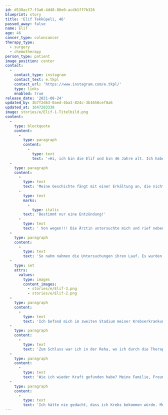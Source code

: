 ```yaml
---
id: d530acf7-f3a6-4d48-86e0-acdb1ff7b326
blueprint: story
title: 'Elif Tekküpeli, 46'
passed_away: false
name: Elif
age: 46
cancer_type: coloncancer
therapy_type:
  - surgery
  - chemotherapy
person_type: patient
image_position: center
contact:
  -
    contact_type: instagram
    contact_text: e.tkpl
    contact_url: 'https://www.instagram.com/e.tkpl/'
    type: links
    enabled: true
release_date: '2021-08-24'
updated_by: 3b7f2d63-0aed-4ba3-824c-3b1650cef8a6
updated_at: 1647203338
image: stories/e/Elif-1-Titelbild.png
content:
  -
    type: blockquote
    content:
      -
        type: paragraph
        content:
          -
            type: text
            text: '»Hi, ich bin die Elif und bin 46 Jahre alt. Ich habe mit 44 Darmkrebs bekommen, bin Mutter von drei wunderschönen Mädels im Alter von 16, 24 und 20 Jahren und bin verheiratet.'
  -
    type: paragraph
    content:
      -
        type: text
        text: 'Meine Geschichte fängt mit einer Erkältung an, die nicht weg gehen wollte. Ich habe alles versucht, aber wurde einfach nicht fit. Ich bin wieder arbeiten gegangen mit Schmerzen an der linken Seite des Unterbauchs. Dies hielt drei Wochen an, bis ich Verstopfungen bekommen habe, ein Symptom, dass ich zu dieser Zeit nicht kannte. Ich wurde blasser und auf einen Rat von meiner Arbeitskollegin bin ich ins Krankenhaus gegangen. Am 7. Mai 2019 hat alles angefangen. Am nächsten Tag wurde bei mir eine Sonographie angesetzt. Bis dahin hab ich mir nichts Schlimmes gedacht. '
      -
        type: text
        marks:
          -
            type: italic
        text: 'Bestimmt nur eine Entzündung!'
      -
        type: text
        text: ' Von wegen!!! Die Ärztin untersuchte mich und rief nebenbei auch die anderen Ärzte zu sich. Es kamen insgesamt vier Ärzte dazu und guckten sich das Ergebnis an. Ein Arzt sagte, es sei Verstopfung, ein anderer sagte, es sei eine Entzündung. Die Leber wurde ebenfalls untersucht, da dort Metastasen vermutet wurden. Gott sei dank blieb die Vermutung negativ.'
  -
    type: paragraph
    content:
      -
        type: text
        text: 'So nahm nahmen die Untersuchungen ihren Lauf. Es wurden ein CT, ein MRT, Ultraschall-Untersuchungen und eine Darmspiegelung gemacht, wobei zwei Tumore entdeckt wurden. Die Operation am 17. Mai 2019 statt und die Tumore wurden entfernt. Eigentlich ging es mir soweit ganz gut, es hatte sich jedoch ein Abszess gebildet und ich musste wenige Tage später notoperiert werden. Ich hatte große Angst. Die OP hat zwei Stunden gedauert. Ich habe mich nur schwer erholt. Dann kam auch noch eine Lungenentzündung und zum Schluss noch ein Harnwegsinfekt dazu. Mein Aufenthalt im Krankenhaus belief sich auf insgesamt sechs Wochen. Eine lange Zeit konnte ich nicht aufstehen und das Laufen fiel mir so schwer. Ich bin eine Person, die normalerweise viel läuft. Dies klappte aber nicht mehr.'
  -
    type: set
    attrs:
      values:
        type: images
        content_images:
          - stories/e/Elif-3.png
          - stories/e/Elif-2.png
  -
    type: paragraph
    content:
      -
        type: text
        text: 'Ich befand mich im zweiten Stadium meiner Krebserkrankung. Gott sei dank, hat bei mir nichts gestreut, es gab keine Metastasen. Am 17. Juni wurde ich schließlich entlassen. Bevor ich realisieren konnte, was eigentlich passiert, war alles um mich herum schon geschehen. Es gab keine Zeit zum Überlegen. Meine Ärzte waren glücklicherweise sehr toll und ich habe mich bei ihnen gut aufgehoben gefühlt.'
  -
    type: paragraph
    content:
      -
        type: text
        text: 'Zum Schluss war ich in der Reha, wo ich durch die Therapie zu mir selbst finden konnte. Außerdem war da noch die anschließende Chemotherapie, in Tablettenform, welche noch einmal sechs Monate dauerte. 🤭'
  -
    type: paragraph
    content:
      -
        type: text
        text: 'Wie ich wieder Kraft gefunden habe? Meine Familie, Freunde, eigentlich alle haben mich unterstützt, vor allem meine Mutter – eine starke Person, mein Ein und Alles – hat mir Kraft gegeben. Auch waren meine Kinder und mein Mann für mich da sowie meine Schwester, mein Bruder und mein Vater, was ich sehr schätze.'
  -
    type: paragraph
    content:
      -
        type: text
        text: 'Ich hätte nie gedacht, dass ich Krebs bekommen würde. Mein Fazit: Nie nach hinten schauen – immer nach vorne! Und das Leben genießen, auf seinen Körper hören und die Signale. Ich hoffe, dass das eine einmalige Sache für mich war.«'
---
```

